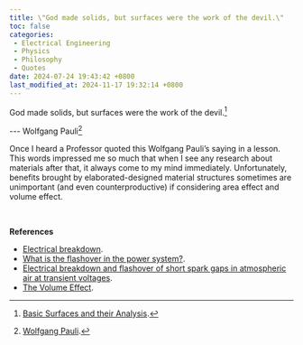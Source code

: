 ```yaml
---
title: \"God made solids, but surfaces were the work of the devil.\"
toc: false
categories:
 - Electrical Engineering
 - Physics
 - Philosophy
 - Quotes
date: 2024-07-24 19:43:42 +0800
last_modified_at: 2024-11-17 19:32:14 +0800
---
```


<div class="quote--left" markdown="1">

God made solids, but surfaces were the work of the devil.[^1]

--- Wolfgang Pauli[^2]

</div>

Once I heard a Professor quoted this Wolfgang Pauli’s saying in a lesson. This words impressed me so much that when I see any research about materials after that, it always come to my mind immediately. Unfortunately, benefits brought by elaborated-designed material structures sometimes are unimportant (and even counterproductive) if considering area effect and volume effect.

<br>

**References**

- [Electrical breakdown](https://en.wikipedia.org/wiki/Electrical_breakdown).
- [What is the flashover in the power system?](https://www.scotech-electrical.com/info/what-is-the-flashover-in-the-power-system-65633806.html).
- [Electrical breakdown and flashover of short spark gaps in atmospheric air at transient voltages](https://www.db-thueringen.de/servlets/MCRFileNodeServlet/dbt_derivate_00019524/54_IWK_2009_6_5_07.pdf).
- [The Volume Effect](https://teambone.com/education-basic/the-volume-effect/).

[^1]: [Basic Surfaces and their Analysis](https://ui.adsabs.harvard.edu/abs/2018bsa..book.....G/abstract).
[^2]: [Wolfgang Pauli](https://en.wikipedia.org/wiki/Wolfgang_Pauli).
